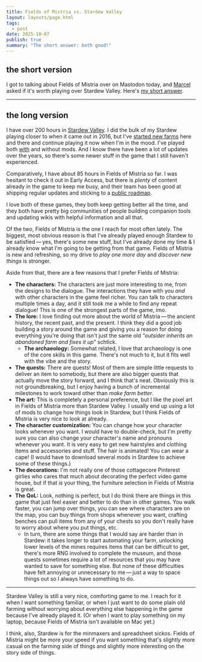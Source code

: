 ```yaml
---
title: Fields of Mistria vs. Stardew Valley
layout: layouts/page.html
tags:
  - post
date: 2025-10-07
publish: true
summary: "The short answer: both good!"
---
```

## the short version
I got to talking about Fields of Mistria over on Mastodon today, and [Marcel](https://marcel.io/) asked if it's worth playing over Stardew Valley. Here's [my short answer](https://sleepy.cool/@jillian/115333682500570172).

---
## the long version
I have over 200 hours in [Stardew Valley](https://jillian.garden/shelf/games/stardew/). I did the bulk of my Stardew playing closer to when it came out in 2016, but I've [started new farms](https://jillian.garden/shelf/games/stardew/journal/a-fresh-start/) here and there and continue playing it now when I'm in the mood. I've played both [with](https://jillian.garden/shelf/games/stardew/notes/mods/) and without mods. And I know there have been a lot of updates over the years, so there's some newer stuff in the game that I still haven't experienced.

Comparatively, I have about 85 hours in Fields of Mistria so far. I was hesitant to check it out in Early Access, but there is *plenty* of content already in the game to keep me busy, and their team has been good at shipping regular updates and sticking to a [public roadmap](https://www.fieldsofmistria.com/early-access). 

I love both of these games, they both keep getting better all the time, and they both have pretty big communities of people building companion tools and updating wikis with helpful information and all that. 

Of the two, Fields of Mistria is the one I reach for most often lately. The biggest, most obvious reason is that I've already played enough Stardew to be satisfied — yes, there's some new stuff, but I've already done my time & I already know what I'm going to be getting from that game. Fields of Mistria is new and refreshing, so my drive to *play one more day* and *discover new things* is stronger.

Aside from that, there are a few reasons that I prefer Fields of Mistria:

- **The characters:** The characters are just more interesting to me, from the designs to the dialogue. The interactions they have with you *and* with other characters in the game feel richer. You can talk to characters multiple times a day, and it still took me a while to find any repeat dialogue! This is one of the strongest parts of the game, imo.
- **The lore:** I love finding out more about the world of Mistria — the ancient history, the recent past, and the present. I think they did a good job building a story around the game and giving you a reason for doing everything you're doing that isn't just the same old *"outsider inherits an abandoned farm and fixes it up"* schtick. 
	- **The archaeology:** Somewhat related, I love that archaeology is one of the core skills in this game. There's not much to it, but it fits well with the vibe and the story. 
- **The quests:** There are quests! Most of them are simple little requests to deliver an item to somebody, but there are also bigger quests that actually move the story forward, and I think that's neat. Obviously this is not groundbreaking, but I enjoy having a bunch of incremental milestones to work toward other than *make farm better*. 
- **The art:** This is completely a personal preference, but I like the pixel art in Fields of Mistria more than Stardew Valley. I usually end up using a lot of mods to change how things look in Stardew, but I think Fields of Mistria is very nice to look at already.
- **The character customization:** You can change how your character looks whenever you want. I would have to double-check, but I'm pretty sure you can also change your character's name and pronouns whenever you want. It is very easy to get new hairstyles and clothing items and accessories and stuff. The hair is animated! You can wear a cape! (I would have to download several mods in Stardew to achieve some of these things.)
- **The decorations:** I'm not really one of those cottagecore Pinterest girlies who cares that much about decorating the perfect video game house, but if that *is* your thing, the furniture selection in Fields of Mistria is great. 
- **The QoL:** Look, nothing is perfect, but I do think there are things in this game that just feel easier and better to do than in other games. You walk faster, you can jump over things, you can see where characters are on the map, you can buy things from shops whenever you want, crafting benches can pull items from any of your chests so you don't really have to worry about where you put things, etc.
	- In turn, there are some things that I would say are harder than in Stardew: it takes longer to start automating your farm, unlocking lower levels of the mines requires items that can be difficult to get, there's more RNG involved to complete the museum, and those quests sometimes require a lot of resources that you may have wanted to save for something else. But none of these difficulties have felt annoying or unnecessary to me — just a way to space things out so I always have something to do.

---

Stardew Valley is still a very nice, comforting game to me. I reach for it when I want something familiar, or when I just want to do some plain old farming without worrying about everything else happening in the game because I've already played it. (Or when I want to play something on my laptop, because Fields of Mistria isn't available on Mac yet.)

I think, also, Stardew is for the minmaxers and spreadsheet sickos. Fields of Mistria might be more your speed if you want something that's slightly more casual on the farming side of things and slightly more interesting on the story side of things.